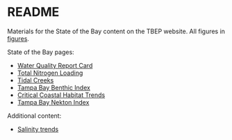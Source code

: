 # README

Materials for the State of the Bay content on the TBEP website.  All figures in [figures](figures/).

State of the Bay pages: 

* [Water Quality Report Card](https://tbep-tech.github.io/State-of-the-Bay/docs/water-quality-decision-matrix)
* [Total Nitrogen Loading](https://tbep-tech.github.io/State-of-the-Bay/docs/total-nitrogen-loading)
* [Tidal Creeks](https://tbep-tech.github.io/State-of-the-Bay/docs/tidal-creeks)
* [Tampa Bay Benthic Index](https://tbep-tech.github.io/State-of-the-Bay/docs/tampa-bay-benthic-index)
* [Critical Coastal Habitat Trends](https://tbep-tech.github.io/State-of-the-Bay/docs/critical-coastal-habitat-trends)
* [Tampa Bay Nekton Index](https://tbep-tech.github.io/State-of-the-Bay/docs/tampa-bay-nekton-index)

Additional content: 

* [Salinity trends](https://tbep-tech.github.io/State-of-the-Bay/docs/salinity-trends)
